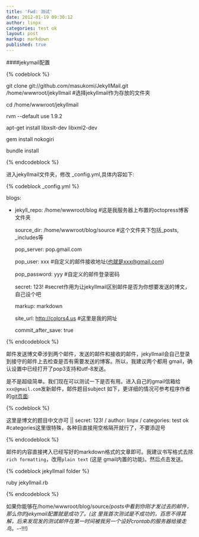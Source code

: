 ```yaml
---
title: 'Fwd: 测试'
date: 2012-01-19 09:30:12
author: linpx
categories: test ok
layout: post
markup: markdown
published: true
---
```

####jekymail配置

{% codeblock %}

git clone git://github.com/masukomi/JekyllMail.git /home/wwwroot/jekyllmail
#选择jekyllmail作为存放的文件夹

cd /home/wwwroot/jekyllmail

rvm --default use 1.9.2

apt-get install libxslt-dev libxml2-dev

gem install nokogiri

bundle install

{% endcodeblock %}



进入jekyllmail文件夹，修改 _config.yml,具体内容如下:

{% codeblock  _config.yml %}

blogs:

- jekyll_repo: /home/wwwroot/blog     #这是我服务器上布置的octopress博客文件夹

  source_dir: /home/wwwroot/blog/source   #这个文件夹下包括_posts, _includes等

  pop_server: pop.gmail.com

  pop_user: xxx  #自定义的邮件接收地址(也就是xxx@gmail.com)

  pop_password: yyy  #自定义的邮件登录密码

  secret: 123!  #secret作用为让jekyllmail区别邮件是否为你想要发送的博文，自己设个吧

  markup: markdown

  site_url: http://colors4.us  #这里是我的网址

  commit_after_save: true

{% endcodeblock %}



邮件发送博文牵涉到两个邮件，发送的邮件和接收的邮件，jekyllmail会自己登录到接守的邮件上去检查是否有需要发送的博客。所以，我建议两个都用
gmail，确认设置中已经打开了pop3支持和utf-8发送。



是不是超级简单。我们现在可以测试一下是否有用。进入自己的gmail信箱给`xxx@gmail.com`发新邮件，邮件题目subject
如下，更详细的情况可参考程序作者的[git页面]( https://github.com/masukomi/JekyllMail):

{% codeblock %}

这里是博文的题目中文亦可 || secret: 123! / author: linpx / categories: test ok
#categories这里很特殊，各种目直接用空格隔开就行了，不要添逗号

{% endcodeblock %}

邮件的内容直接拷入已经写好的markdown格式的文章即可。我建议书写格式去除`rich formatting`，改用`plain text` (这是
gmail内置的功能)。然后点击发送。

{% codeblock jekyllmail folder %}

ruby jekyllmail.rb

{% endcodeblock %}

如果你能够在/home/wwwroot/blog/source/_posts中看到你刚才发过去的邮件，那么你的jekymail配置就是成功了。(这
里我首次测试是不成功的，百思不得其解，后来发现发的测试邮件在第一时间被我另一个设好crontab的服务器给接走鸟。-_-!!!)
